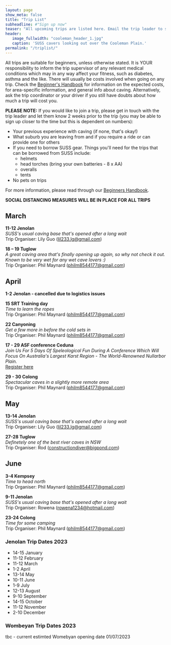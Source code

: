 ```yaml
---
layout: page
show_meta: false
title: "Trip List"
subheadline: #"Sign up now"
teaser: "All upcoming trips are listed here. Email the trip leader to sign up."
header:
   image_fullwidth: "cooleman_header_1.jpg"
   caption: 'SUSS cavers looking out over the Cooleman Plain.'
permalink: "/triplist/"
---
```


<!-- To Do convert this to auto genarage from a yaml file -->

All trips are suitable for beginners, unless otherwise stated.  It is YOUR responsibility to inform the trip supervisor of any relevant medical
conditions which may in any way affect your fitness, such as diabetes,
asthma and the like. There will usually be costs involved when going on any trip. Check the <a href="/assets/handbook.pdf">Beginner's Handbook</a>
for information on the expected costs, for area-specific information, and general info about caving. Alternatively, ask the trip coordinator or your driver
if you still have doubts about how much a trip will cost you.

**PLEASE NOTE:**
If you would like to join a trip, please get in touch with the trip leader and let them know 2 weeks prior to the trip (you may be able to sign up closer to the time but this is dependent on numbers):

-   Your previous experience with caving (if none, that's okay!)
-   What suburb you are leaving from and if you require a ride or can provide one for others
-   If you need to borrow SUSS gear. Things you'll need for the trips that can be borrowed from SUSS include:
    -   helmets
    -   head torches (bring your own batteries - 8 x AA)
    -   overalls
    -   tents
- No pets on trips

For more information, please read through our [Beginners Handbook](/assets/handbook.pdf).

**SOCIAL DISTANCING MEASURES WILL BE IN PLACE FOR ALL TRIPS**   


## March

**11-12 Jenolan**  
*SUSS's usual caving base that's opened after a long wait*  
Trip Organiser: Lily Guo (lil233.lg@gmail.com)  

**18 – 19 Tuglow**  
*A great caving area that's finally opening up again, so why not check it out. Known to be very wet for any wet cave lovers :)*  
Trip Organiser: Phil Maynard (philm8544177@gmail.com)  

## April

**1-2 Jenolan - cancelled due to logistics issues**  

**15 SRT Training day**  
*Time to learn the ropes*  
Trip Organiser: Phil Maynard (philm8544177@gmail.com)  

**22 Canyoning**  
*Get a few more in before the cold sets in*  
Trip Organiser: Phil Maynard (philm8544177@gmail.com)  

**17 - 29 ASF conference Ceduna**  
*Join Us For 5 Days Of Speleological Fun During A Conference Which Will Focus On Australia's Largest Karst Region - The World-Renowned Nullarbor Plain.*  
[Register here](https://asfconference2023.com/)  

**29 - 30 Colong**  
*Spectacular caves in a slightly more remote area*  
Trip Organiser: Phil Maynard (philm8544177@gmail.com)  

## May

**13-14 Jenolan**  
*SUSS's usual caving base that's opened after a long wait*  
Trip Organiser: Lily Guo (lil233.lg@gmail.com)  

**27-28 Tuglow**  
*Definetely one of the best river caves in NSW*  
Trip Organiser: Rod (constructiondiver@bigpond.com)  

## June

**3-4 Kempsey**  
*Time to head north*  
Trip Organiser: Phil Maynard (philm8544177@gmail.com)    

**9-11 Jenolan**  
*SUSS's usual caving base that's opened after a long wait*  
Trip Organiser: Rowena (rowena1234@hotmail.com)  

**23-24 Colong**  
*Time for some camping*  
Trip Organiser: Phil Maynard (philm8544177@gmail.com)   

### Jenolan Trip Dates 2023  

- 14-15 January
- 11-12 February
- 11-12 March
- 1-2 April
- 13-14 May
- 10-11 June
- 1-9 July
- 12-13 August
- 9-10 September
- 14-15 October
- 11-12 November
- 2-10 December

### Wombeyan Trip Dates 2023

tbc - current estimted Womebyan opening date 01/07/2023
